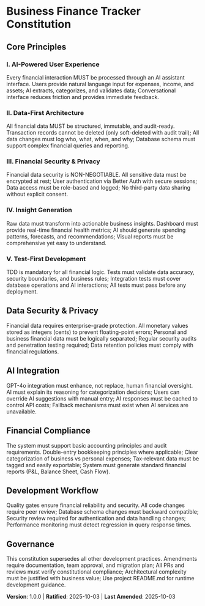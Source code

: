 <!-- Sync Impact Report:
- Version change: 0.0.0 → 1.0.0
- Modified principles: N/A (initial creation)
- Added sections: Core Principles (5), Data Security & Privacy, AI Integration, Financial Compliance, Development Workflow
- Removed sections: N/A
- Templates requiring updates: ✅ plan-template.md, ✅ spec-template.md, ✅ tasks-template.md, ✅ commands/*.md
- Follow-up TODOs: N/A
-->

# Business Finance Tracker Constitution

## Core Principles

### I. AI-Powered User Experience
Every financial interaction MUST be processed through an AI assistant interface. Users provide natural language input for expenses, income, and assets; AI extracts, categorizes, and validates data; Conversational interface reduces friction and provides immediate feedback.

### II. Data-First Architecture
All financial data MUST be structured, immutable, and audit-ready. Transaction records cannot be deleted (only soft-deleted with audit trail); All data changes must log who, what, when, and why; Database schema must support complex financial queries and reporting.

### III. Financial Security & Privacy
Financial data security is NON-NEGOTIABLE. All sensitive data must be encrypted at rest; User authentication via Better Auth with secure sessions; Data access must be role-based and logged; No third-party data sharing without explicit consent.

### IV. Insight Generation
Raw data must transform into actionable business insights. Dashboard must provide real-time financial health metrics; AI should generate spending patterns, forecasts, and recommendations; Visual reports must be comprehensive yet easy to understand.

### V. Test-First Development
TDD is mandatory for all financial logic. Tests must validate data accuracy, security boundaries, and business rules; Integration tests must cover database operations and AI interactions; All tests must pass before any deployment.

## Data Security & Privacy

Financial data requires enterprise-grade protection. All monetary values stored as integers (cents) to prevent floating-point errors; Personal and business financial data must be logically separated; Regular security audits and penetration testing required; Data retention policies must comply with financial regulations.

## AI Integration

GPT-4o integration must enhance, not replace, human financial oversight. AI must explain its reasoning for categorization decisions; Users can override AI suggestions with manual entry; AI responses must be cached to control API costs; Fallback mechanisms must exist when AI services are unavailable.

## Financial Compliance

The system must support basic accounting principles and audit requirements. Double-entry bookkeeping principles where applicable; Clear categorization of business vs personal expenses; Tax-relevant data must be tagged and easily exportable; System must generate standard financial reports (P&L, Balance Sheet, Cash Flow).

## Development Workflow

Quality gates ensure financial reliability and security. All code changes require peer review; Database schema changes must backward compatible; Security review required for authentication and data handling changes; Performance monitoring must detect regression in query response times.

## Governance

This constitution supersedes all other development practices. Amendments require documentation, team approval, and migration plan; All PRs and reviews must verify constitutional compliance; Architectural complexity must be justified with business value; Use project README.md for runtime development guidance.

**Version**: 1.0.0 | **Ratified**: 2025-10-03 | **Last Amended**: 2025-10-03
